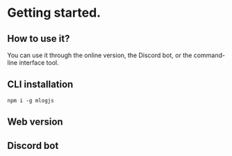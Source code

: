 # Getting started.

## How to use it?

You can use it through the online version, the Discord bot, or the command-line interface tool.

## CLI installation

```
npm i -g mlogjs
```

## Web version

## Discord bot

